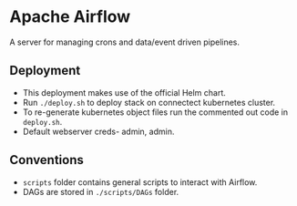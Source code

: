 # Apache Airflow
A server for managing crons and data/event driven pipelines.

## Deployment
* This deployment makes use of the official Helm chart.
* Run `./deploy.sh` to deploy stack on connectect kubernetes cluster.
* To re-generate kubernetes object files run the commented out code in `deploy.sh`.
* Default webserver creds- admin, admin.

## Conventions
* `scripts` folder contains general scripts to interact with Airflow.
* DAGs are stored in `./scripts/DAGs` folder.